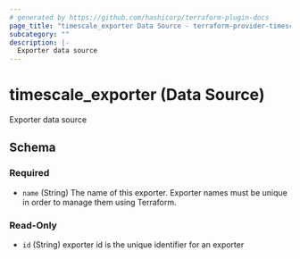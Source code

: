 ```yaml
---
# generated by https://github.com/hashicorp/terraform-plugin-docs
page_title: "timescale_exporter Data Source - terraform-provider-timescale"
subcategory: ""
description: |-
  Exporter data source
---
```


# timescale_exporter (Data Source)

Exporter data source



<!-- schema generated by tfplugindocs -->
## Schema

### Required

- `name` (String) The name of this exporter. Exporter names must be unique in order to manage them using Terraform.

### Read-Only

- `id` (String) exporter id is the unique identifier for an exporter
